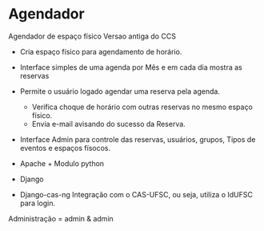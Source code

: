 Agendador
=========

Agendador de espaço físico
Versao antiga do CCS

+ Cria espaço físico para agendamento de horário.
+ Interface simples de uma agenda por Mês e em cada dia mostra as reservas
+ Permite o usuário logado agendar uma reserva pela agenda.
	+ Verifica choque de horário com outras reservas no mesmo espaço físico.
	+ Envia e-mail avisando do sucesso da Reserva.
+ Interface Admin para controle das reservas, usuários, grupos, Tipos de eventos e espaços físocos.

 + Apache + Modulo python 
 + Django 
 + Django-cas-ng
 	Integração com o CAS-UFSC, ou seja, utiliza o IdUFSC para login.

Administração = admin & admin